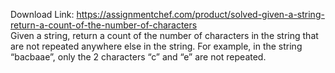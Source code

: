 Download Link: https://assignmentchef.com/product/solved-given-a-string-return-a-count-of-the-number-of-characters
<br>
Given a string, return a count of the number of characters in the string that are not repeated anywhere else in the string. For example, in the string “bacbaae”, only the 2 characters “c” and “e” are not repeated.